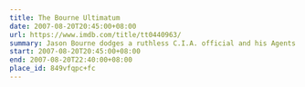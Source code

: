 ```yaml
---
title: The Bourne Ultimatum
date: 2007-08-20T20:45:00+08:00
url: https://www.imdb.com/title/tt0440963/
summary: Jason Bourne dodges a ruthless C.I.A. official and his Agents from a new assassination program while searching for the origins of his life as a trained killer.
start: 2007-08-20T20:45:00+08:00
end: 2007-08-20T22:40:00+08:00
place_id: 849vfqpc+fc
---
```

